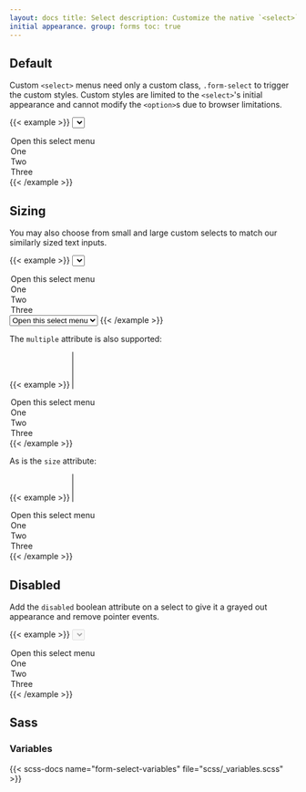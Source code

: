 ```yaml
---
layout: docs title: Select description: Customize the native `<select>`s with custom CSS that changes the element's
initial appearance. group: forms toc: true
---
```


## Default

Custom `<select>` menus need only a custom class, `.form-select` to trigger the custom styles. Custom styles are limited
to the `<select>`'s initial appearance and cannot modify the `<option>`s due to browser limitations.

{{< example >}}
<select class="form-select" aria-label="Default select example">
  <option selected>Open this select menu</option>
  <option value="1">One</option>
  <option value="2">Two</option>
  <option value="3">Three</option>
</select>
{{< /example >}}

## Sizing

You may also choose from small and large custom selects to match our similarly sized text inputs.

{{< example >}}
<select class="form-select form-select-lg mb-3" aria-label=".form-select-lg example">
  <option selected>Open this select menu</option>
  <option value="1">One</option>
  <option value="2">Two</option>
  <option value="3">Three</option>
</select>

<select class="form-select form-select-sm" aria-label=".form-select-sm example">
  <option selected>Open this select menu</option>
  <option value="1">One</option>
  <option value="2">Two</option>
  <option value="3">Three</option>
</select>
{{< /example >}}

The `multiple` attribute is also supported:

{{< example >}}
<select class="form-select" multiple aria-label="multiple select example">
  <option selected>Open this select menu</option>
  <option value="1">One</option>
  <option value="2">Two</option>
  <option value="3">Three</option>
</select>
{{< /example >}}

As is the `size` attribute:

{{< example >}}
<select class="form-select" size="3" aria-label="size 3 select example">
  <option selected>Open this select menu</option>
  <option value="1">One</option>
  <option value="2">Two</option>
  <option value="3">Three</option>
</select>
{{< /example >}}

## Disabled

Add the `disabled` boolean attribute on a select to give it a grayed out appearance and remove pointer events.

{{< example >}}
<select class="form-select" aria-label="Disabled select example" disabled>
  <option selected>Open this select menu</option>
  <option value="1">One</option>
  <option value="2">Two</option>
  <option value="3">Three</option>
</select>
{{< /example >}}

## Sass

### Variables

{{< scss-docs name="form-select-variables" file="scss/_variables.scss" >}}
